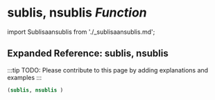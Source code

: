 # **sublis, nsublis** *Function*

import Sublisaansublis from './_sublisaansublis.md';

<Sublisaansublis />

## Expanded Reference: sublis, nsublis

:::tip
TODO: Please contribute to this page by adding explanations and examples
:::

```lisp
(sublis, nsublis )
```
